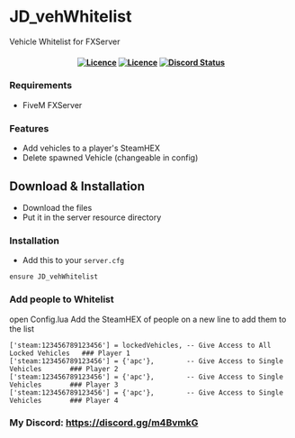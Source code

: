  # JD_vehWhitelist
 Vehicle Whitelist for FXServer
 <h4 align="center">
	<a href="https://github.com/JokeDevil/JD_vehWhitelist/releases/latest" title=""><img alt="Licence" src="https://img.shields.io/github/release/JokeDevil/JD_vehWhitelist.svg"></a>
	<a href="LICENSE" title=""><img alt="Licence" src="https://img.shields.io/github/license/JokeDevil/JD_vehWhitelist.svg"></a>
	<a href="https://discord.gg/m4BvmkG" title=""><img alt="Discord Status" src="https://discordapp.com/api/guilds/721339695199682611/widget.png"></a>
</h4>

 ### Requirements
 - FiveM FXServer

 ### Features
 - Add vehicles to a player's SteamHEX
 - Delete spawned Vehicle (changeable in config)

 ## Download & Installation

 - Download the files
 - Put it in the server resource directory

 ### Installation
 - Add this to your `server.cfg`
 ```
 ensure JD_vehWhitelist
 ```

 ### Add people to Whitelist
 open Config.lua
 Add the SteamHEX of people on a new line to  add them to the list
 ```
 ['steam:123456789123456'] = lockedVehicles, -- Give Access to All Locked Vehicles   ### Player 1
 ['steam:123456789123456'] = {'apc'},        -- Give Access to Single Vehicles       ### Player 2
 ['steam:123456789123456'] = {'apc'},        -- Give Access to Single Vehicles       ### Player 3
 ['steam:123456789123456'] = {'apc'},        -- Give Access to Single Vehicles       ### Player 4
 ```


 ### My Discord: https://discord.gg/m4BvmkG
